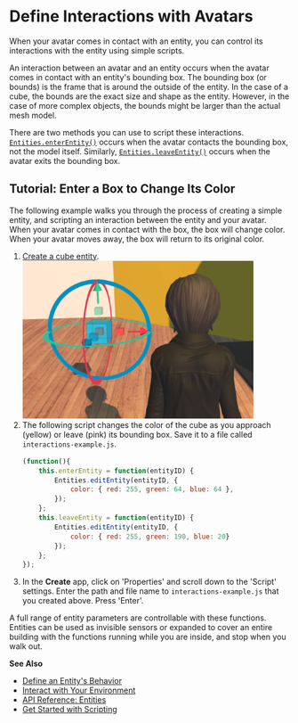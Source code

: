 # Define Interactions with Avatars

When your avatar comes in contact with an entity, you can control its interactions with the entity using simple scripts. 

An interaction between an avatar and an entity occurs when the avatar comes in contact with an entity's bounding box. The bounding box (or bounds) is the frame that is around the outside of the entity. In the case of a cube, the bounds are the exact size and shape as the entity. However, in the case of more complex objects, the bounds might be larger than the actual mesh model.  

There are two methods you can use to script these interactions. [`Entities.enterEntity()`](https://ingerjm0.github.io/hifi-api-docs/entities.html#.enterEntity) occurs when the avatar contacts the bounding box, not the model itself. Similarly, [`Entities.leaveEntity()`](https://ingerjm0.github.io/hifi-api-docs/entities.html#.leaveEntity) occurs when the avatar exits the bounding box.

## Tutorial: Enter a Box to Change Its Color

The following example walks you through the process of creating a simple entity, and scripting an interaction between the entity and your avatar. When your avatar comes in contact with the box, the box will change color. When your avatar moves away, the box will return to its original color. 

1. [Create a cube entity](create-entities).  ![](_images/add-entity.png)
2. The following script changes the color of the cube as you approach (yellow) or leave (pink) its bounding box. Save it to a file called `interactions-example.js`.
    ```javascript
    (function(){
        this.enterEntity = function(entityID) {
            Entities.editEntity(entityID, {
                color: { red: 255, green: 64, blue: 64 },
            });
        };
        this.leaveEntity = function(entityID) {
            Entities.editEntity(entityID, { 
                color: { red: 255, green: 190, blue: 20}
            });
        };
    });
    ```
3. In the **Create** app, click on 'Properties' and scroll down to the 'Script' settings. Enter the path and file name to `interactions-example.js` that you created above. Press 'Enter'. 

A full range of entity parameters are controllable with these functions. Entities can be used as invisible sensors or expanded to cover an entire building with the functions running while you are inside, and stop when you walk out.

**See Also**

+ [Define an Entity's Behavior](entity-behavior)
+ [Interact with Your Environment](../../explore/interact)
+ [API Reference: Entities](https://ingerjm0.github.io/hifi-api-docs/entities.html)
+ [Get Started with Scripting](../../script/get-started-with-scripting)